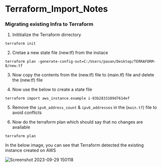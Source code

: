# Terraform_Import_Notes 
  
### Migrating existing Infra to Terraform 
            
     
1. Inititialize the Terraform dirrectory
``` 
terraform init 
``` 
     
  
2.  Cretae a new state file (new.tf) from the instace 
```
terraform plan -generate-config-out=C:/Users/pavan/Desktop/TERRAFORM-8/new.tf
```


3. Now copy the contents from the (new.tf) file to (main.tf) file and delete the (new.tf) file  


4. Now use the below to create a state file
```
terraform import aws_instance.example i-03b2833109d7614ef
```


5. Remove the `ipv6_address_count` & `ipv6_addresses` in the (`main.tf`) file to avoid conflicts


6. Now do the terraform plan which should say that no changes are available 
```
terraform plan
```

In the below image, you can see that Terraform detected the existing instance created on AWS 

![Screenshot 2023-09-29 150118](https://github.com/Pavan-1997/Terraform_Import_Notes/assets/32020205/35d9b773-e2b9-498c-a7e5-89a893622540)
